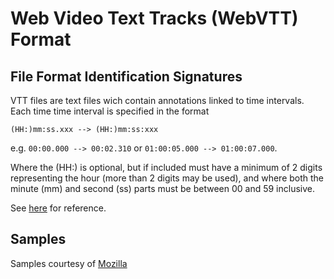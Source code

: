 # Web Video Text Tracks (WebVTT) Format 

## File Format Identification Signatures
VTT files are text files wich contain annotations linked to time intervals. Each 
time time interval is specified in the format 

`(HH:)mm:ss.xxx --> (HH:)mm:ss:xxx` 

e.g. `00:00.000 --> 00:02.310` or `01:00:05.000 --> 01:00:07.000`.

Where the (HH:) is optional, but if included must have a minimum of 2 digits
representing the hour (more than 2 digits may be used), and where both the
minute (mm) and second (ss) parts must be between 00 and 59 inclusive.

See [here](https://developer.mozilla.org/en-US/docs/Web/API/WebVTT_API) 
for reference.

## Samples
Samples courtesy of [Mozilla](https://developer.mozilla.org/en-US/docs/Web/API/WebVTT_API)
